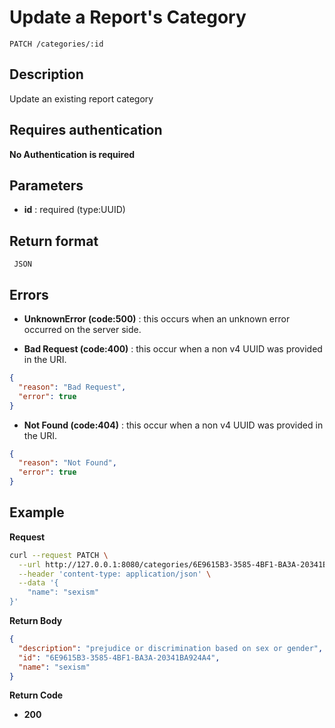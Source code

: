 # Update a Report's Category

    PATCH /categories/:id

## Description

Update an existing report category

## Requires authentication

**No Authentication is required**

## Parameters

- **id** : required (type:UUID)

## Return format

     JSON

## Errors

- **UnknownError (code:500)** : this occurs when an unknown error occurred on the server side.

- **Bad Request (code:400)** : this occur when a non v4 UUID was provided in the URI.

```json
{
  "reason": "Bad Request",
  "error": true
}
```

- **Not Found (code:404)** : this occur when a non v4 UUID was provided in the URI.

```json
{
  "reason": "Not Found",
  "error": true
}
```

## Example

**Request**

```bash
curl --request PATCH \
  --url http://127.0.0.1:8080/categories/6E9615B3-3585-4BF1-BA3A-20341BA924A4 \
  --header 'content-type: application/json' \
  --data '{
	"name": "sexism"
}'
```

**Return Body**

```json
{
  "description": "prejudice or discrimination based on sex or gender",
  "id": "6E9615B3-3585-4BF1-BA3A-20341BA924A4",
  "name": "sexism"
}
```

**Return Code**

- **200**
